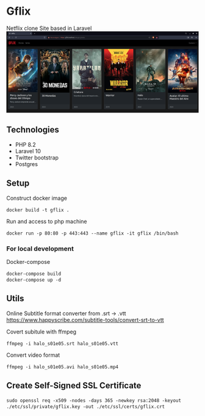 # Gflix
Netflix clone Site based in Laravel
![Screenshoot](./docs/screenshoot.png)

## Technologies
* PHP 8.2
* Laravel 10
* Twitter bootstrap
* Postgres

## Setup
Construct docker image
```terminal
docker build -t gflix .
```
Run and access to php machine
```terminal
docker run -p 80:80 -p 443:443 --name gflix -it gflix /bin/bash
```

### For local development
Docker-compose
```terminal
docker-compose build
docker-compose up -d
```

## Utils
Online Subtitle format converter from .srt -> .vtt
https://www.happyscribe.com/subtitle-tools/convert-srt-to-vtt

Covert subitule with ffmpeg
```terminal
ffmpeg -i halo_s01e05.srt halo_s01e05.vtt
```

Convert video format
```terminal
ffmpeg -i halo_s01e05.avi halo_s01e05.mp4
```
## Create Self-Signed SSL Certificate
```terminal
sudo openssl req -x509 -nodes -days 365 -newkey rsa:2048 -keyout ./etc/ssl/private/gflix.key -out ./etc/ssl/certs/gflix.crt
```
